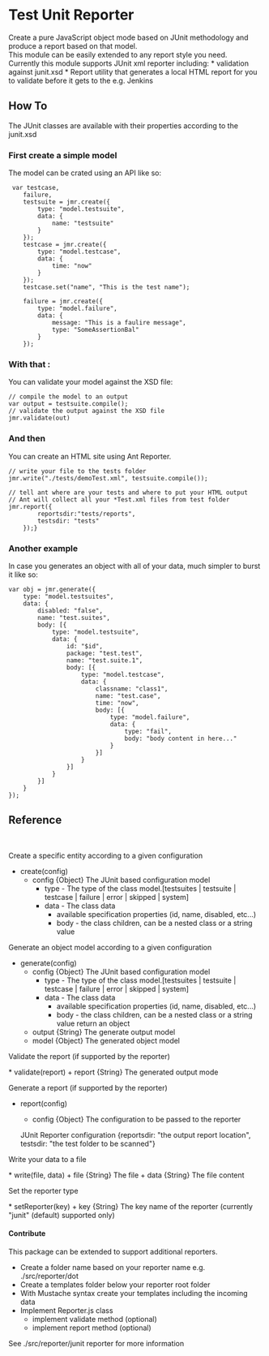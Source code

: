Test Unit Reporter
=====================

<p>
Create a pure JavaScript object mode based on JUnit methodology and produce a report based on that model.<br/>
This module can be easily extended to any report style you need.<br/>
Currently this module supports JUnit xml reporter including:
* validation against junit.xsd
* Report utility that generates a local HTML report for you to validate before it gets to the e.g. Jenkins
</p>

## How To
The JUnit classes are available with their properties according to the junit.xsd

### First create a simple model

The model can be crated using an API like so:

     var testcase,
        failure,
        testsuite = jmr.create({
            type: "model.testsuite",
            data: {
                name: "testsuite"
            }
        });
        testcase = jmr.create({
            type: "model.testcase",
            data: {
                time: "now"
            }
        });
        testcase.set("name", "This is the test name");

        failure = jmr.create({
            type: "model.failure",
            data: {
                message: "This is a faulire message",
                type: "SomeAssertionBal"
            }
        });

### With that :
You can validate your model against the XSD file:

    // compile the model to an output
    var output = testsuite.compile();
    // validate the output against the XSD file
    jmr.validate(out)

### And then
You can create an HTML site using Ant Reporter.

    // write your file to the tests folder
    jmr.write("./tests/demoTest.xml", testsuite.compile());

    // tell ant where are your tests and where to put your HTML output
    // Ant will collect all your *Test.xml files from test folder
    jmr.report({
            reportsdir:"tests/reports",
            testsdir: "tests"
        });}

### Another example
In case you generates an object with all of your data, much simpler to burst it like so:

    var obj = jmr.generate({
        type: "model.testsuites",
        data: {
            disabled: "false",
            name: "test.suites",
            body: [{
                type: "model.testsuite",
                data: {
                    id: "$id",
                    package: "test.test",
                    name: "test.suite.1",
                    body: [{
                        type: "model.testcase",
                        data: {
                            classname: "class1",
                            name: "test.case",
                            time: "now",
                            body: [{
                                type: "model.failure",
                                data: {
                                    type: "fail",
                                    body: "body content in here..."
                                }
                            }]
                        }
                    }]
                }
            }]
        }
    });

## Reference

<br/>
<p>Create a specific entity according to a given configuration</p>

* create(config)
    + config {Object} The JUnit based configuration model
        + type - The type of the class model.[testsuites | testsuite | testcase | failure | error | skipped | system]
        + data - The class data
            + available specification properties (id, name, disabled, etc...)
            + body - the class children, can be a nested class or a string value

<p>Generate an object model according to a given configuration</p>

* generate(config)
    + config {Object} The JUnit based configuration model
        + type - The type of the class model.[testsuites | testsuite | testcase | failure | error | skipped | system]
        + data - The class data
            + available specification properties (id, name, disabled, etc...)
            + body - the class children, can be a nested class or a string value
 return an object
    + output {String} The generate output model
    + model {Object} The generated object model

<p>Validate the report (if supported by the reporter)</p>
* validate(report)
    + report {String} The generated output mode

<p>Generate a report (if supported by the reporter)</p>

* report(config)
    + config {Object} The configuration to be passed to the reporter

  JUnit Reporter configuration {reportsdir: "the output report location", testsdir: "the test folder to be scanned"}

<p>Write your data to a file</p>
* write(file, data)
    + file {String} The file
    + data {String} The file content

<p>Set the reporter type</p>
* setReporter(key)
    + key {String} The key name of the reporter (currently "junit" (default) supported only)


#### Contribute
This package can be extended to support additional reporters.

* Create a folder name based on your reporter name e.g. ./src/reporter/dot
* Create a templates folder below your reporter root folder
* With Mustache syntax create your templates including the incoming data
* Implement Reporter.js class
    + implement validate method (optional)
    + implement report method (optional)

See ./src/reporter/junit reporter for more information